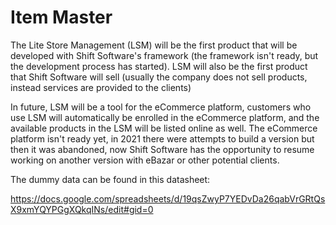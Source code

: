 Item Master
=============

The Lite Store Management (LSM) will be the first product that will be developed with Shift Software's framework (the framework isn't ready, but the development process has started). LSM will also be the first product that Shift Software will sell (usually the company does not sell products, instead services are provided to the clients)

In future, LSM will be a tool for the eCommerce platform, customers who use LSM will automatically be enrolled in the eCommerce platform, and the available products in the LSM will be listed online as well. The eCommerce platform isn't ready yet, in 2021 there were attempts to build a version but then it was abandoned, now Shift Software has the opportunity to resume working on another version with eBazar or other potential clients.

The dummy data can be found in this datasheet: 

https://docs.google.com/spreadsheets/d/19qsZwyP7YEDvDa26qabVrGRtQsX9xmYQYPGgXQkqINs/edit#gid=0


